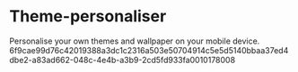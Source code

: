 # Theme-personaliser
Personalise your own themes and wallpaper on your mobile device.
6f9cae99d76c42019388a3dc1c2316a503e50704914c5e5d5140bbaa37ed4dbe2-a83ad662-048c-4e4b-a3b9-2cd5fd933fa0010178008

